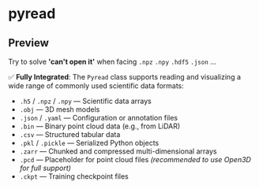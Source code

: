 # pyread


## Preview

Try to solve **'can't open it'** when facing `.npz`  `.npy`  `.hdf5` `.json` ...

✅ **Fully Integrated**: The `Pyread` class supports reading and visualizing a wide range of commonly used scientific data formats:

- `.h5` / `.npz` / `.npy` — Scientific data arrays  
- `.obj` — 3D mesh models  
- `.json` / `.yaml` — Configuration or annotation files  
- `.bin` — Binary point cloud data (e.g., from LiDAR)  
- `.csv` — Structured tabular data  
- `.pkl` / `.pickle` — Serialized Python objects  
- `.zarr` — Chunked and compressed multi-dimensional arrays  
- `.pcd` — Placeholder for point cloud files *(recommended to use Open3D for full support)*
- `.ckpt` — Training checkpoint files  

